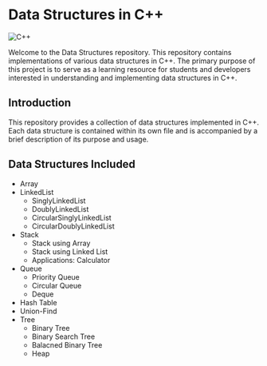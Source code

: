 # Data Structures in C++

![C++](https://img.shields.io/badge/language-C%2B%2B-%23f34b7d.svg)

Welcome to the Data Structures repository. This repository contains implementations of various data structures in C++. The primary purpose of this project is to serve as a learning resource for students and developers interested in understanding and implementing data structures in C++.

## Introduction

This repository provides a collection of data structures implemented in C++. Each data structure is contained within its own file and is accompanied by a brief description of its purpose and usage.

## Data Structures Included

- Array
- LinkedList
  - SinglyLinkedList
  - DoublyLinkedList
  - CircularSinglyLinkedList
  - CircularDoublyLinkedList
- Stack
  - Stack using Array
  - Stack using Linked List
  - Applications: Calculator
- Queue
  - Priority Queue
  - Circular Queue
  - Deque
- Hash Table
- Union-Find
- Tree
  - Binary Tree
  - Binary Search Tree
  - Balacned Binary Tree
  - Heap
